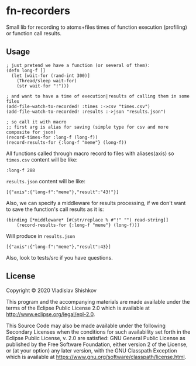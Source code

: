 # fn-recorders

Small lib for recording to atoms+files times of function execution (profiling) or function call results.

## Usage

    ; just pretend we have a function (or several of them):
    (defn long-f []
      (let [wait-for (rand-int 300)]
        (Thread/sleep wait-for)
        (str wait-for "!")))
        
    ; and want to have a time of execution|results of calling them in some files
    (add-file-watch-to-recorded! :times :->csv "times.csv")
    (add-file-watch-to-recorded! :results :->json "results.json")
    
    ; so call it with macro
    ;; first arg is alias for saving (simple type for csv and more composite for json)
    (record-times-for :long-f (long-f))
    (record-results-for {:long-f "meme"} (long-f))
    
All functions called through macro record to files with aliases(axis) so  
`times.csv` content will be like:
    
    :long-f	288

`results.json` content will be like:

    [{"axis":{"long-f":"meme"},"result":"43!"}]
    
Also, we can specify a middleware for results processing, 
if we don't want to save the function's call results as it is:

    (binding [*middleware* [#(str/replace % #"!" "") read-string]]
        (record-results-for {:long-f "meme"} (long-f)))
        
Will produce in `results.json`

    [{"axis":{"long-f":"meme"},"result":43}]
    
    
Also, look to tests/src if you have questions.

## License

Copyright © 2020 Vladislav Shishkov

This program and the accompanying materials are made available under the
terms of the Eclipse Public License 2.0 which is available at
http://www.eclipse.org/legal/epl-2.0.

This Source Code may also be made available under the following Secondary
Licenses when the conditions for such availability set forth in the Eclipse
Public License, v. 2.0 are satisfied: GNU General Public License as published by
the Free Software Foundation, either version 2 of the License, or (at your
option) any later version, with the GNU Classpath Exception which is available
at https://www.gnu.org/software/classpath/license.html.
